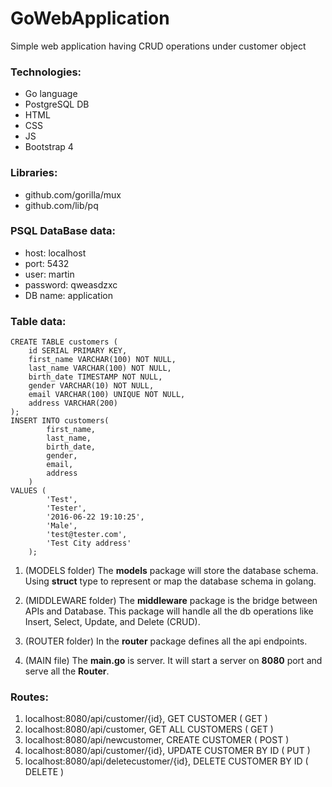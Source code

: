 # GoWebApplication

Simple web application having CRUD operations under customer object

### Technologies:

- Go language
- PostgreSQL DB
- HTML
- CSS
- JS
- Bootstrap 4

### Libraries:

- github.com/gorilla/mux
- github.com/lib/pq

### PSQL DataBase data:

- host: localhost
- port: 5432
- user: martin
- password: qweasdzxc
- DB name: application

### Table data:

```
CREATE TABLE customers (
    id SERIAL PRIMARY KEY,
    first_name VARCHAR(100) NOT NULL,
    last_name VARCHAR(100) NOT NULL,
    birth_date TIMESTAMP NOT NULL,
    gender VARCHAR(10) NOT NULL,
    email VARCHAR(100) UNIQUE NOT NULL,
    address VARCHAR(200)
);
INSERT INTO customers(
        first_name,
        last_name,
        birth_date,
        gender,
        email,
        address
    )
VALUES (
        'Test',
        'Tester',
        '2016-06-22 19:10:25',
        'Male',
        'test@tester.com',
        'Test City address'
    );
```

1. (MODELS folder) The **models** package will store the database schema. Using **struct** type to represent or map the database schema in golang.

2. (MIDDLEWARE folder) The **middleware** package is the bridge between APIs and Database. This package will handle all the db operations like Insert, Select, Update, and Delete (CRUD).

3. (ROUTER folder) In the **router** package defines all the api endpoints.

4. (MAIN file) The **main.go** is server. It will start a server on **8080** port and serve all the **Router**.

### Routes:

1. localhost:8080/api/customer/{id}, GET CUSTOMER ( GET )
2. localhost:8080/api/customer, GET ALL CUSTOMERS ( GET )
3. localhost:8080/api/newcustomer, CREATE CUSTOMER ( POST )
4. localhost:8080/api/customer/{id}, UPDATE CUSTOMER BY ID ( PUT )
5. localhost:8080/api/deletecustomer/{id}, DELETE CUSTOMER BY ID ( DELETE )
